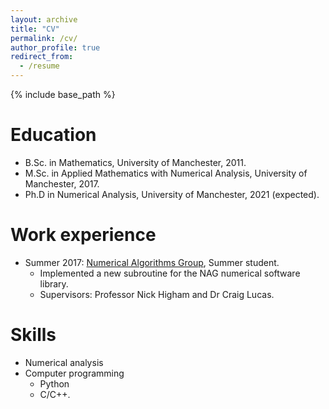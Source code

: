 ```yaml
---
layout: archive
title: "CV"
permalink: /cv/
author_profile: true
redirect_from:
  - /resume
---
```


{% include base_path %}

Education
======
* B.Sc. in Mathematics, University of Manchester, 2011.
* M.Sc. in Applied Mathematics with Numerical Analysis, University of Manchester, 2017.
* Ph.D in Numerical Analysis, University of Manchester, 2021 (expected).

Work experience
======
* Summer 2017: [Numerical Algorithms Group](https://www.nag.co.uk/), Summer student. 
  * Implemented a new subroutine for the NAG numerical software library.  
  * Supervisors: Professor Nick Higham and Dr Craig Lucas.  

  
Skills
======
* Numerical analysis
* Computer programming
  * Python
  * C/C++.

<!---
Publications
======
  <ul>{% for post in site.publications %}
    {% include archive-single-cv.html %}
  {% endfor %}</ul>

<!---
Talks
======
  <ul>{% for post in site.talks %}
    {% include archive-single-talk-cv.html %}
  {% endfor %}</ul>
<!---  
Teaching
======
  <ul>{% for post in site.teaching %}
    {% include archive-single-cv.html %}
  {% endfor %}</ul>
<!---
Service and leadership
======
* Currently signed in to 43 different slack teams

-->
